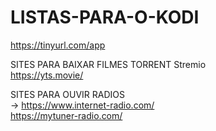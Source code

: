 # LISTAS-PARA-O-KODI
https://tinyurl.com/app

SITES PARA BAIXAR FILMES TORRENT
Stremio
<br>
https://yts.movie/

SITES PARA OUVIR RADIOS
<br>
-> https://www.internet-radio.com/
<br>
https://mytuner-radio.com/

